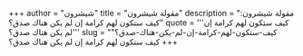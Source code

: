 +++
author = "شيشرون"
title = "مقولة شيشرون"
description = "مقولة شيشرون: كيف ستكون لهم كرامة إن لم يكن هناك صدق؟"
quote = '''كيف ستكون لهم كرامة إن لم يكن هناك صدق؟'''
slug = "كيف-ستكون-لهم-كرامة-إن-لم-يكن-هناك-صدق؟"
+++
كيف ستكون لهم كرامة إن لم يكن هناك صدق؟
